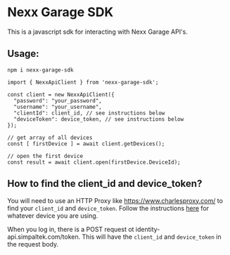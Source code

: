 # Nexx Garage SDK

This is a javascript sdk for interacting with Nexx Garage API's.

## Usage:

```
npm i nexx-garage-sdk
```


```
import { NexxApiClient } from 'nexx-garage-sdk';

const client = new NexxApiClient({
  "password": "your_password",
  "username": "your_username",
  "clientId": client_id, // see instructions below
  "deviceToken": device_token, // see instructions below
});

// get array of all devices
const [ firstDevice ] = await client.getDevices();

// open the first device
const result = await client.open(firstDevice.DeviceId);
```

## How to find the client_id and device_token?

You will need to use an HTTP Proxy like https://www.charlesproxy.com/ to find your
`client_id` and `device_token`. Follow the instructions [here](https://www.charlesproxy.com/documentation/using-charles/ssl-certificates/) for whatever device you are using.

When you log in, there is a POST request ot identity-api.simpaltek.com/token. This will have the `client_id` and `device_token` in the request body.


